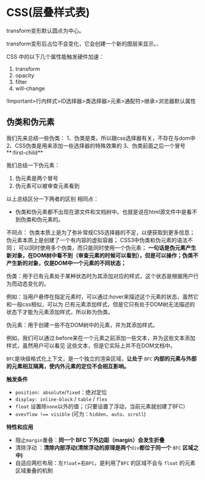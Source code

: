# CSS(层叠样式表)

transform变形默认圆点为中心。

transform变形后占位不会变化，它会创建一个新的图层来显示。、



CSS 中的以下几个属性能触发硬件加速：

1. transform
2. opacity
3. filter
4. will-change



!Important>行内样式>ID选择器>类选择器>元素>通配符>继承>浏览器默认属性

## 伪类和伪元素

我们先来总结一些伪类：
1、伪类是类，所以跟css选择器有关，不存在与dom中
2、CSS伪类是用来添加一些选择器的特殊效果的
3、伪类前面之后一个冒号**:first-child**

我们总结一下伪元素：

1. 伪元素是两个冒号
2. 伪元素可以被审查元素看到

以上总结区分一下两者的区别
相同点：

- 伪类和伪元素都不出现在源文件和文档树中。也就是说在html源文件中是看不到伪类和伪元素的。

不同点：
伪类本质上是为了弥补常规CSS选择器的不足，以便获取到更多信息；
伪元素本质上是创建了一个有内容的虚拟容器；
CSS3中伪类和伪元素的语法不同；
可以同时使用多个伪类，而只能同时使用一个伪元素；
**一句话是伪元素产生新对象，在DOM树中看不到（审查元素的时候可以看到），但是可以操作；伪类不产生新的对象，仅是DOM中一个元素的不同状态；**

伪类：用于已有元素处于某种状态时为其添加对应的样式，这个状态是根据用户行为而动态变化的。

例如：当用户悬停在指定元素时，可以通过:hover来描述这个元素的状态，虽然它和一般css相似，可以为 已有元素添加样式，但是它只有处于DOM树无法描述的状态下才能为元素添加样式，所以称为伪类。

伪元素：用于创建一些不在DOM树中的元素，并为其添加样式。

例如，我们可以通过:before来在一个元素之前添加一些文本，并为这些文本添加样式，虽然用户可以看见 这些文本，但是它实际上并不在DOM文档中。



`BFC`是块级格式化上下文，是一个独立的渲染区域，**让处于** `BFC` **内部的元素与外部的元素相互隔离，使内外元素的定位不会相互影响。**

**触发条件**

- `position: absolute`/`fixed`：绝对定位
- `display: inline-block` / `table` / `flex`
- `float` 设置除`none`以外的值；（只要设置了浮动，当前元素就创建了BFC）
- `ovevflow !== visible` (可为：`hidden`、`auto`、`scroll`)

**特性和应用**

- 阻止`margin`重叠：**同一个 BFC 下外边距（margin）会发生折叠**
- 清除浮动 ：**清除内部浮动(清除浮动的原理是两个**`div`**都位于同一个** `BFC` **区域之中)**
- 自适应两栏布局：左`float`+右`BFC`，是利用了`BFC` 的区域不会与 `float` 的元素区域重叠的机制

